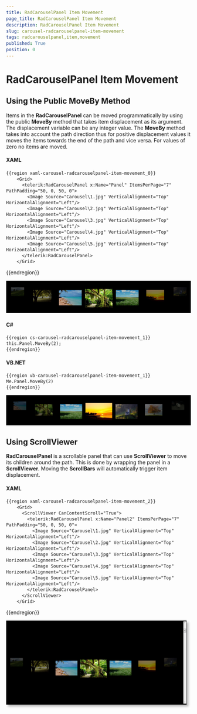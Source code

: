 ```yaml
---
title: RadCarouselPanel Item Movement
page_title: RadCarouselPanel Item Movement
description: RadCarouselPanel Item Movement
slug: carousel-radcarouselpanel-item-movement
tags: radcarouselpanel,item,movement
published: True
position: 0
---
```


# RadCarouselPanel Item Movement

## Using the Public MoveBy Method

Items in the __RadCarouselPanel__ can be moved programmatically by using the public __MoveBy__ method that takes item displacement as its argument. The displacement variable can be any integer value. The __MoveBy__ method takes into account the path direction thus for positive displacement values it moves the items towards the end of the path and vice versa. For values of zero no items are moved. 

#### __XAML__

	{{region xaml-carousel-radcarouselpanel-item-movement_0}}
	    <Grid>
	      <telerik:RadCarouselPanel x:Name="Panel" ItemsPerPage="7" PathPadding="50, 0, 50, 0">
	        <Image Source="Carousel\1.jpg" VerticalAlignment="Top" HorizontalAlignment="Left"/>
	        <Image Source="Carousel\2.jpg" VerticalAlignment="Top" HorizontalAlignment="Left"/>
	        <Image Source="Carousel\3.jpg" VerticalAlignment="Top" HorizontalAlignment="Left"/>
	        <Image Source="Carousel\4.jpg" VerticalAlignment="Top" HorizontalAlignment="Left"/>
	        <Image Source="Carousel\5.jpg" VerticalAlignment="Top" HorizontalAlignment="Left"/>
	      </telerik:RadCarouselPanel>
	    </Grid>
{{endregion}}

![](images/CarouselPanelMovement_01.png)

#### __C#__

	{{region cs-carousel-radcarouselpanel-item-movement_1}}
	this.Panel.MoveBy(2);
	{{endregion}}

#### __VB.NET__

	{{region vb-carousel-radcarouselpanel-item-movement_1}}
	Me.Panel.MoveBy(2)
	{{endregion}}

![](images/CarouselPanelMovement_02.png)

## Using ScrollViewer

__RadCarouselPanel__ is a scrollable panel that can use __ScrollViewer__ to move its children around the path. This is done by wrapping the panel in a __ScrollViewer__. Moving the __ScrollBars__ will automatically trigger item displacement.

#### __XAML__

	{{region xaml-carousel-radcarouselpanel-item-movement_2}}
	    <Grid>
	      <ScrollViewer CanContentScroll="True">
	        <telerik:RadCarouselPanel x:Name="Panel2" ItemsPerPage="7" PathPadding="50, 0, 50, 0">
	          <Image Source="Carousel\1.jpg" VerticalAlignment="Top" HorizontalAlignment="Left"/>
	          <Image Source="Carousel\2.jpg" VerticalAlignment="Top" HorizontalAlignment="Left"/>
	          <Image Source="Carousel\3.jpg" VerticalAlignment="Top" HorizontalAlignment="Left"/>
	          <Image Source="Carousel\4.jpg" VerticalAlignment="Top" HorizontalAlignment="Left"/>
	          <Image Source="Carousel\5.jpg" VerticalAlignment="Top" HorizontalAlignment="Left"/>
	        </telerik:RadCarouselPanel>
	      </ScrollViewer>
	    </Grid>
{{endregion}}

![](images/CarouselPanelMovement_03_thumb.png)